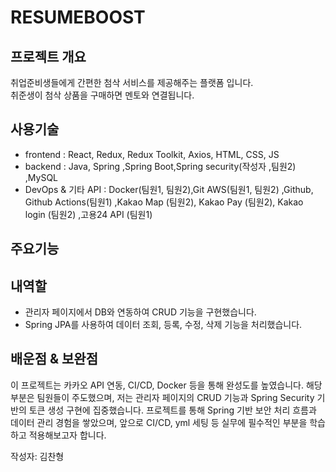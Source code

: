 # RESUMEBOOST

## 프로젝트 개요
취업준비생들에게 간편한 첨삭 서비스를 제공해주는 플랫폼 입니다.  
취준생이 첨삭 상품을 구매하면 멘토와 연결됩니다.
## 사용기술
- frontend : React, Redux, Redux Toolkit, Axios, HTML, CSS, JS
- backend : Java, Spring ,Spring Boot,Spring security(작성자 ,팀원2) ,MySQL
- DevOps & 기타 API : Docker(팀원1, 팀원2),Git AWS(팀원1, 팀원2) ,Github, Github Actions(팀원1) ,Kakao Map (팀원2), Kakao Pay (팀원2), Kakao login (팀원2) ,고용24 API (팀원1)

## 주요기능

## 내역할
- 관리자 페이지에서 DB와 연동하여 CRUD 기능을 구현했습니다.
- Spring JPA를 사용하여 데이터 조회, 등록, 수정, 삭제 기능을 처리했습니다.
## 배운점 & 보완점
이 프로젝트는 카카오 API 연동, CI/CD, Docker 등을 통해 완성도를 높였습니다. 해당 부분은 팀원들이 주도했으며, 저는 관리자 페이지의 CRUD 기능과 Spring Security 기반의 토큰 생성 구현에 집중했습니다. 프로젝트를 통해 Spring 기반 보안 처리 흐름과 데이터 관리 경험을 쌓았으며, 앞으로 CI/CD, yml 세팅 등 실무에 필수적인 부분을 학습하고 적용해보고자 합니다.


작성자: 김찬형
